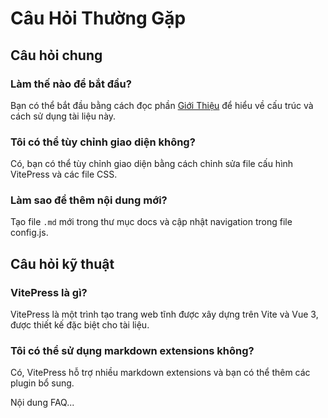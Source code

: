 # Câu Hỏi Thường Gặp

## Câu hỏi chung

### Làm thế nào để bắt đầu?
Bạn có thể bắt đầu bằng cách đọc phần [Giới Thiệu](/introduction/intro) để hiểu về cấu trúc và cách sử dụng tài liệu này.

### Tôi có thể tùy chỉnh giao diện không?
Có, bạn có thể tùy chỉnh giao diện bằng cách chỉnh sửa file cấu hình VitePress và các file CSS.

### Làm sao để thêm nội dung mới?
Tạo file `.md` mới trong thư mục docs và cập nhật navigation trong file config.js.

## Câu hỏi kỹ thuật

### VitePress là gì?
VitePress là một trình tạo trang web tĩnh được xây dựng trên Vite và Vue 3, được thiết kế đặc biệt cho tài liệu.

### Tôi có thể sử dụng markdown extensions không?
Có, VitePress hỗ trợ nhiều markdown extensions và bạn có thể thêm các plugin bổ sung.

Nội dung FAQ...
